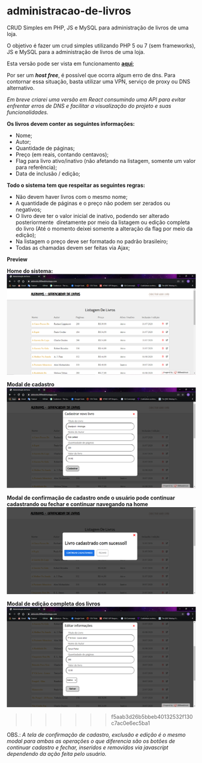 # administracao-de-livros
CRUD Simples em PHP, JS e MySQL para administração de livros de uma loja.

O objetivo é fazer um crud simples utilizando PHP 5 ou 7 (sem frameworks), JS e MySQL para a administração de livros de uma loja.

Esta versão pode ser vista em funcionamento __[aqui](https://alebooks.000webhostapp.com/)__;

Por ser um __*host free*__, é possível que ocorra algum erro de dns.
Para contornar essa situação, basta utilizar uma VPN, serviço de proxy ou DNS alternativo.

_Em breve criarei uma versão em React consumindo uma API para evitar enfrentar erros de DNS e facilitar a visualização do projeto e suas funcionalidades._

__Os livros devem conter as seguintes informações:__
  - Nome;
  - Autor;
  - Quantidade de páginas;
  - Preço (em reais, contando centavos);
  - Flag para livro ativo/inativo (não afetando na listagem, somente um valor para referência);
  - Data de inclusão / edição;
  
__Todo o sistema tem que respeitar as seguintes regras:__
  - Não devem haver livros com o mesmo nome;
  - A quantidade de páginas e o preço não podem ser zerados ou negativos;
  - O livro deve ter o valor inicial de inativo, podendo ser alterado posteriormente  diretamente por meio da listagem ou edição completa do livro (Até o momento deixei somente a alteração da flag por meio da edição);
  - Na listagem o preço deve ser formatado no padrão brasileiro;
  - Todas as chamadas devem ser feitas via Ajax;

  __Preview__
  
  __Home do sistema:__
  ![imagem da home](https://github.com/Alessandro-Miranda/administracao-de-livros/blob/master/screenshots/home.PNG)
  
  __Modal de cadastro__
  ![tela de cadastro](https://github.com/Alessandro-Miranda/administracao-de-livros/blob/master/screenshots/cadastro.PNG)
  
  __Modal de confirmação de cadastro onde o usuário pode continuar cadastrando ou fechar e continuar navegando na home__
  ![confirmação de cadastro](https://github.com/Alessandro-Miranda/administracao-de-livros/blob/master/screenshots/confirmação.PNG)
  
  __Modal de edição completa dos livros__
  ![tela de edição](https://github.com/Alessandro-Miranda/administracao-de-livros/blob/master/screenshots/Edi%C3%A7%C3%A3o.PNG)
>>>>>>> f5aab3d26b5bbeb40132532f130c7ac0e6ec5ba1

  OBS.: _A tela de confirmação de cadastro, exclusão e edição é o mesmo modal para ambas as operações o que diferencia são os botões de continuar cadastro e fechar, inseridos e removidos via javascript dependendo da ação feita pelo usuário._
